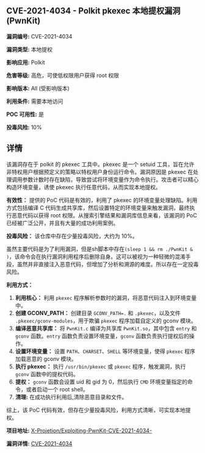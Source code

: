 ## CVE-2021-4034 - Polkit pkexec 本地提权漏洞 (PwnKit)

**漏洞编号:** CVE-2021-4034

**漏洞类型:** 本地提权

**影响应用:** Polkit

**危害等级:** 高危，可使低权限用户获得 root 权限

**影响版本:** All (受影响版本)

**利用条件:** 需要本地访问

**POC 可用性:** 是

**投毒风险:** 10%

## 详情

该漏洞存在于 polkit 的 pkexec 工具中。pkexec 是一个 setuid 工具，旨在允许非特权用户根据预定义的策略以特权用户身份运行命令。漏洞原因是 pkexec 在处理调用参数计数时存在缺陷，导致尝试将环境变量作为命令执行。攻击者可以精心构造环境变量，诱使 pkexec 执行任意代码，从而实现本地提权。

**有效性：**
提供的 PoC 代码是有效的，利用了 pkexec 的环境变量处理缺陷。利用方式包括编译 C 代码生成共享库，然后设置特定的环境变量来触发漏洞，最终执行恶意代码以获得 root 权限。从搜索引擎结果和漏洞库信息来看，该漏洞的 PoC 已经被广泛公开，并且有大量的成功利用案例。

**投毒风险：**
该仓库中存在少量投毒风险，大约为 10%。

虽然主要代码是为了利用漏洞，但是sh脚本中存在`(sleep 1 && rm ./PwnKit & )`，该命令会在执行漏洞利用程序后删除自身。这可以被视为一种轻微的混淆手段，虽然并非直接注入恶意代码，但增加了分析和溯源的难度。所以存在一定投毒风险。

**利用方式：**
1.  **利用核心：** 利用 `pkexec` 程序解析参数时的漏洞，将恶意代码注入到环境变量中。
2.  **创建 GCONV_PATH：**  创建目录 `GCONV_PATH=.` 和 `.pkexec`，以及文件 `.pkexec/gconv-modules`，用于欺骗 `pkexec` 程序加载自定义的 gconv 模块。
3.  **编译恶意共享库：**  将 `PwnKit.c` 编译为共享库 `PwnKit.so`，其中包含 `entry` 和 `gconv` 函数。`entry` 函数负责设置环境变量，`gconv` 函数负责执行提权后的操作。
4.  **设置环境变量：**  设置 `PATH`、`CHARSET`、`SHELL` 等环境变量，使得 `pkexec` 程序加载恶意的 gconv 模块。
5.  **执行 pkexec：**  执行 `/usr/bin/pkexec` 或 `pkexec` 程序，触发漏洞，执行 `gconv` 函数中的提权代码。
6.  **提权：** `gconv` 函数会设置 uid 和 gid 为 0，然后执行 `CMD` 环境变量指定的命令，或者启动一个 root shell。
7. **清理:** 在成功执行利用后,清除恶意目录和文件。

综上，该 PoC 代码有效，但存在少量投毒风险，利用方式清晰，可实现本地提权。

**项目地址:** [X-Projetion/Exploiting-PwnKit-CVE-2021-4034-](https://github.com/X-Projetion/Exploiting-PwnKit-CVE-2021-4034-)

**漏洞详情:** [CVE-2021-4034](https://nvd.nist.gov/vuln/detail/CVE-2021-4034)